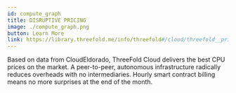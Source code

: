 ```yaml
---
id: compute_graph
title: DISRUPTIVE PRICING
image: ./compute_graph.png
button: Learn More
link: https://library.threefold.me/info/threefold#/cloud/threefold__pricing?id=cloud-pricing-it-capacity 
---
```

Based on data from CloudEldorado, ThreeFold Cloud delivers the best CPU prices on the market. A peer-to-peer, autonomous infrastructure radically reduces overheads with no intermediaries. Hourly smart contract billing means no more surprises at the end of the month. 

